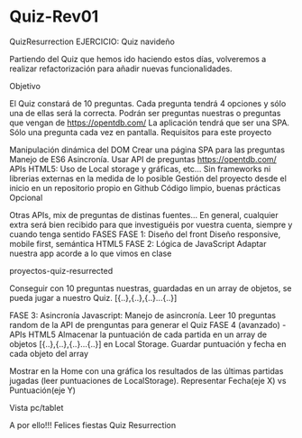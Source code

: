 # Quiz-Rev01

QuizResurrection
EJERCICIO: Quiz navideño

Partiendo del Quiz que hemos ido haciendo estos días, volveremos a realizar refactorización para añadir nuevas funcionalidades.

Objetivo

El Quiz constará de 10 preguntas. Cada pregunta tendrá 4 opciones y sólo una de ellas será la correcta. Podrán ser preguntas nuestras o preguntas que vengan de https://opentdb.com/ La aplicación tendrá que ser una SPA. Sólo una pregunta cada vez en pantalla. Requisitos para este proyecto

Manipulación dinámica del DOM Crear una página SPA para las preguntas Manejo de ES6 Asincronía. Usar API de preguntas https://opentdb.com/ APIs HTML5: Uso de Local storage y gráficas, etc… Sin frameworks ni librerias externas en la medida de lo posible Gestión del proyecto desde el inicio en un repositorio propio en Github Código limpio, buenas prácticas Opcional

Otras APIs, mix de preguntas de distinas fuentes… En general, cualquier extra será bien recibido para que investiguéis por vuestra cuenta, siempre y cuando tenga sentido FASES FASE 1: Diseño del front Diseño responsive, mobile first, semántica HTML5 FASE 2: Lógica de JavaScript Adaptar nuestra app acorde a lo que vimos en clase

proyectos-quiz-resurrected

Conseguir con 10 preguntas nuestras, guardadas en un array de objetos, se pueda jugar a nuestro Quiz. [{..},{..},{..}...{..}]

FASE 3: Asincronía Javascript: Manejo de asincronía. Leer 10 preguntas random de la API de prenguntas para generar el Quiz FASE 4 (avanzado) - APIs HTML5 Almacenar la puntuación de cada partida en un array de objetos [{..},{..},{..}...{..}] en Local Storage. Guardar puntuación y fecha en cada objeto del array

Mostrar en la Home con una gráfica los resultados de las últimas partidas jugadas (leer puntuaciones de LocalStorage). Representar Fecha(eje X) vs Puntuación(eje Y)

Vista pc/tablet

A por ello!!! Felices fiestas Quiz Resurrection
